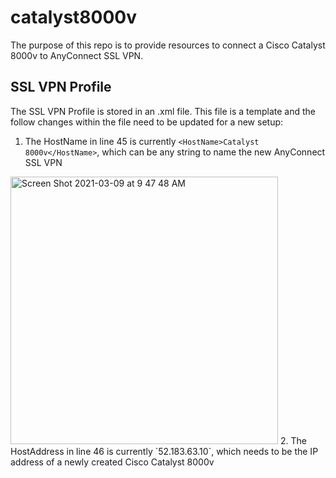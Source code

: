 # catalyst8000v

The purpose of this repo is to provide resources to connect a Cisco Catalyst 8000v to AnyConnect SSL VPN.



## SSL VPN Profile
The SSL VPN Profile is stored in an .xml file. This file is a template and the follow changes within the file need to be updated for a new setup:
1. The HostName in line 45 is currently `<HostName>Catalyst 8000v</HostName>`, which can be any string to name the new AnyConnect SSL VPN
<img width="428" alt="Screen Shot 2021-03-09 at 9 47 48 AM" src="https://user-images.githubusercontent.com/23649216/110514886-9e1f7200-80bc-11eb-960f-0eebcbaa5c1c.png">
2. The HostAddress in line 46 is currently `<HostAddress>52.183.63.10</HostAddress>`, which needs to be the IP address of a newly created Cisco Catalyst 8000v
